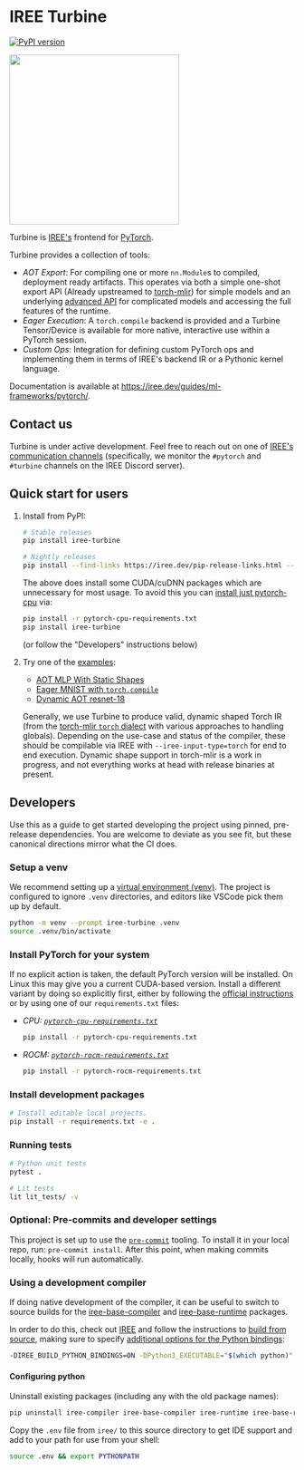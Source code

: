 # IREE Turbine

[![PyPI version](https://badge.fury.io/py/iree-turbine.svg)](https://badge.fury.io/py/iree-turbine)

<img src="https://netl.doe.gov/sites/default/files/2020-11/Turbine-8412270026_83cfc8ee8f_c.jpg" height="300px" width="300px">

Turbine is [IREE's](https://iree.dev/) frontend for
[PyTorch](https://pytorch.org/).

Turbine provides a collection of tools:

* *AOT Export*: For compiling one or more `nn.Module`s to compiled, deployment
  ready artifacts. This operates via both a simple one-shot export API (Already upstreamed to [torch-mlir](https://github.com/llvm/torch-mlir/blob/main/python/torch_mlir/extras/fx_importer.py))
  for simple models and an underlying
  [advanced API](https://github.com/iree-org/iree-turbine/blob/main/iree/turbine/aot/compiled_module.py)
  for complicated models and accessing the full features of the runtime.
* *Eager Execution*: A `torch.compile` backend is provided and a Turbine Tensor/Device
  is available for more native, interactive use within a PyTorch session.
* *Custom Ops*: Integration for defining custom PyTorch ops and implementing them in
  terms of IREE's backend IR or a Pythonic kernel language.

Documentation is available at https://iree.dev/guides/ml-frameworks/pytorch/.

## Contact us

Turbine is under active development. Feel free to reach out on one of
[IREE's communication channels](https://github.com/iree-org/iree?tab=readme-ov-file#communication-channels)
(specifically, we monitor the `#pytorch` and `#turbine` channels on the IREE
Discord server).

## Quick start for users

1. Install from PyPI:

    ```bash
    # Stable releases
    pip install iree-turbine

    # Nightly releases
    pip install --find-links https://iree.dev/pip-release-links.html --upgrade --pre iree-turbine
    ```

    The above does install some CUDA/cuDNN packages which are unnecessary for most
    usage. To avoid this you can
    [install just pytorch-cpu](https://pytorch.org/get-started/locally/) via:

    ```bash
    pip install -r pytorch-cpu-requirements.txt
    pip install iree-turbine
    ```

    (or follow the "Developers" instructions below)

2. Try one of the [examples](https://github.com/iree-org/iree-turbine/blob/main/examples/):

    * [AOT MLP With Static Shapes](https://github.com/iree-org/iree-turbine/blob/main/examples/aot_mlp/mlp_export_simple.py)
    * [Eager MNIST with `torch.compile`](https://github.com/iree-org/iree-turbine/blob/main/examples/eager_mlp/mlp_eager_simple.py)
    * [Dynamic AOT resnet-18](https://github.com/iree-org/iree-turbine/blob/main/examples/resnet-18/)

    Generally, we use Turbine to produce valid, dynamic shaped Torch IR (from the
    [torch-mlir `torch` dialect](https://github.com/llvm/torch-mlir/tree/main/include/torch-mlir/Dialect/Torch/IR)
    with various approaches to handling globals). Depending on the use-case and status of the
    compiler, these should be compilable via IREE with `--iree-input-type=torch` for
    end to end execution. Dynamic shape support in torch-mlir is a work in progress,
    and not everything works at head with release binaries at present.

## Developers

Use this as a guide to get started developing the project using pinned,
pre-release dependencies. You are welcome to deviate as you see fit, but
these canonical directions mirror what the CI does.

### Setup a venv

We recommend setting up a
[virtual environment (venv)](https://docs.python.org/3/library/venv.html). The
project is configured to ignore `.venv` directories, and editors like VSCode
pick them up by default.

```bash
python -m venv --prompt iree-turbine .venv
source .venv/bin/activate
```

### Install PyTorch for your system

If no explicit action is taken, the default PyTorch version will be installed.
On Linux this may give you a current CUDA-based version. Install a different
variant by doing so explicitly first, either by following the
[official instructions](https://pytorch.org/get-started/locally/) or by using
one of our `requirements.txt` files:

* *CPU: [`pytorch-cpu-requirements.txt`](https://github.com/iree-org/iree-turbine/blob/main/pytorch-cpu-requirements.txt)*

  ```bash
  pip install -r pytorch-cpu-requirements.txt
  ```

* *ROCM: [`pytorch-rocm-requirements.txt`](https://github.com/iree-org/iree-turbine/blob/main/pytorch-rocm-requirements.txt)*

  ```bash
  pip install -r pytorch-rocm-requirements.txt
  ```

### Install development packages

```bash
# Install editable local projects.
pip install -r requirements.txt -e .
```

### Running tests

```bash
# Python unit tests
pytest .

# Lit tests
lit lit_tests/ -v
```

### Optional: Pre-commits and developer settings

This project is set up to use the [`pre-commit`](https://pre-commit.com/)
tooling. To install it in your local repo, run: `pre-commit install`. After
this point, when making commits locally, hooks will run automatically.

### Using a development compiler

If doing native development of the compiler, it can be useful to switch to
source builds for the
[iree-base-compiler](https://pypi.org/project/iree-base-compiler/) and
[iree-base-runtime](https://pypi.org/project/iree-base-runtime/) packages.

In order to do this, check out [IREE](https://github.com/iree-org/iree) and
follow the instructions to
[build from source](https://iree.dev/building-from-source/getting-started/),
making sure to specify
[additional options for the Python bindings](https://iree.dev/building-from-source/getting-started/#building-with-cmake):

```bash
-DIREE_BUILD_PYTHON_BINDINGS=ON -DPython3_EXECUTABLE="$(which python)"
```

#### Configuring python

Uninstall existing packages (including any with the old package names):

```bash
pip uninstall iree-compiler iree-base-compiler iree-runtime iree-base-runtime
```

Copy the `.env` file from `iree/` to this source directory to get IDE
support and add to your path for use from your shell:

```bash
source .env && export PYTHONPATH
```
